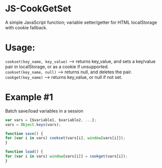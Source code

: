 # JS-CookGetSet
A simple JavaScript function; variable setter/getter for HTML localStorage with cookie fallback.

# Usage:
`cookset(key_name, key_value)` --> returns key_value, and sets a key/value pair in localStorage, or as a cookie if unsupported.  
`cookset(key_name, null)` --> returns null, and deletes the pair.  
`cookget(key_name)` --> returns key_value, or null if not set.


# Example #1
Batch save/load variables in a session
~~~~javascript
var vars = {$variable1, $variable2, ...};
vars = Object.keys(vars);

function save() {
for (var i in vars) cookset(vars[i], window[vars[i]]);
}

function load() {
for (var i in vars) window[vars[i]] = cookget(vars[i]);
}
~~~~
